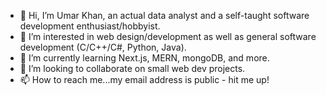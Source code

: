 - 👋 Hi, I’m Umar Khan, an actual data analyst and a self-taught software development enthusiast/hobbyist.
- 👀 I’m interested in web design/development as well as general software development (C/C++/C#, Python, Java).
- 🌱 I’m currently learning Next.js, MERN, mongoDB, and more.
- 💞️ I’m looking to collaborate on small web dev projects.
- 📫 How to reach me...my email address is public - hit me up!

<!---
u-khan-dev/u-khan-dev is a ✨ special ✨ repository because its `README.md` (this file) appears on your GitHub profile.
You can click the Preview link to take a look at your changes.
--->
